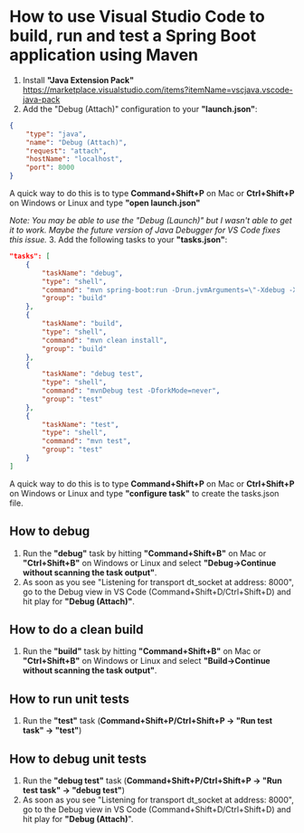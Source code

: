# How to use Visual Studio Code to build, run and test a Spring Boot application using Maven

1. Install **"Java Extension Pack"** https://marketplace.visualstudio.com/items?itemName=vscjava.vscode-java-pack
2. Add the "Debug (Attach)" configuration to your **"launch.json"**:
```json
{
    "type": "java",
    "name": "Debug (Attach)",
    "request": "attach",
    "hostName": "localhost",
    "port": 8000
}
```
A quick way to do this is to type **Command+Shift+P** on Mac or **Ctrl+Shift+P** on Windows or Linux and type **"open launch.json"**

*Note: You may be able to use the "Debug (Launch)" but I wasn't able to get it to work. Maybe the future version of Java Debugger for VS Code fixes this issue.*
3. Add the following tasks to your **"tasks.json"**:
```json
"tasks": [
    {
        "taskName": "debug",
        "type": "shell",
        "command": "mvn spring-boot:run -Drun.jvmArguments=\"-Xdebug -Xrunjdwp:transport=dt_socket,server=y,suspend=y,address=8000\"",
        "group": "build"
    },
    {
        "taskName": "build",
        "type": "shell",
        "command": "mvn clean install",
        "group": "build"
    },
    {
        "taskName": "debug test",
        "type": "shell",
        "command": "mvnDebug test -DforkMode=never",
        "group": "test"
    },
    {
        "taskName": "test",
        "type": "shell",
        "command": "mvn test",
        "group": "test"
    }
]
```
A quick way to do this is to type **Command+Shift+P** on Mac or **Ctrl+Shift+P** on Windows or Linux and type **"configure task"** to create the tasks.json file.

## How to debug
1. Run the **"debug"** task by hitting **"Command+Shift+B"** on Mac or **"Ctrl+Shift+B"** on Windows or Linux and select **"Debug->Continue without scanning the task output"**.
2. As soon as you see "Listening for transport dt_socket at address: 8000", go to the Debug view in VS Code (Command+Shift+D/Ctrl+Shift+D) and hit play for **"Debug (Attach)"**.

## How to do a clean build
1. Run the **"build"** task by hitting **"Command+Shift+B"** on Mac or **"Ctrl+Shift+B"** on Windows or Linux and select **"Build->Continue without scanning the task output"**.

## How to run unit tests
1. Run the **"test"** task (**Command+Shift+P/Ctrl+Shift+P -> "Run test task" -> "test"**)

## How to debug unit tests
1. Run the **"debug test"** task (**Command+Shift+P/Ctrl+Shift+P -> "Run test task" -> "debug test"**)
2. As soon as you see "Listening for transport dt_socket at address: 8000", go to the Debug view in VS Code (Command+Shift+D/Ctrl+Shift+D) and hit play for **"Debug (Attach)**".